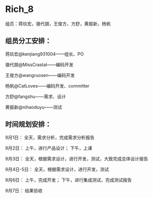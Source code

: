 # Rich_8
组员：蒋玖宏，骆代朋，王俊方，方舒，黄振新，杨帆

## 组员分工安排：
蒋玖宏@kenjiang931004——组长、PO

骆代朋@MissCrastal——编码开发

王俊方@wangruosen——编码开发

杨帆@CatLoves——编码开发、committer

方舒@fangshu——需求、设计

黄振新@nihaoduyu——测试

## 时间规划安排：
9月1日： 全天，需求分析，完成需求分析报告

9月2日： 上午，进行产品设计； 下午，上课

9月3日： 全天，根据需求设计，进行开发，测试，大致完成总体设计报告

9月4日-5日： 全天，根据需求设计，进行开发，测试

9月6日： 上午，完成开发； 下午，进行集成测试，完成测试报告

9月7日： 结果验收 
